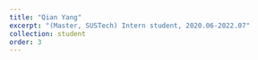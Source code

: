 ```yaml
---
title: "Qian Yang"
excerpt: "(Master, SUSTech) Intern student, 2020.06-2022.07"
collection: student
order: 3
---
```

